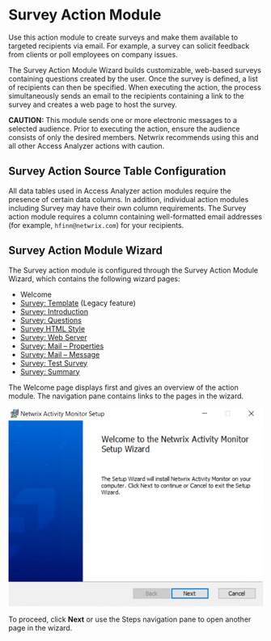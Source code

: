 # Survey Action Module

Use this action module to create surveys and make them available to targeted recipients via email. For example, a survey can solicit feedback from clients or poll employees on company issues.

The Survey Action Module Wizard builds customizable, web-based surveys containing questions created by the user. Once the survey is defined, a list of recipients can then be specified. When executing the action, the process simultaneously sends an email to the recipients containing a link to the survey and creates a web page to host the survey.

__CAUTION:__ This module sends one or more electronic messages to a selected audience. Prior to executing the action, ensure the audience consists of only the desired members. Netwrix recommends using this and all other Access Analyzer actions with caution.

## Survey Action Source Table Configuration

All data tables used in Access Analyzer action modules require the presence of certain data columns. In addition, individual action modules including Survey may have their own column requirements. The Survey action module requires a column containing well-formatted email addresses (for example, ```hfinn@netwrix.com```) for your recipients.

## Survey Action Module Wizard

The Survey action module is configured through the Survey Action Module Wizard, which contains the following wizard pages:

- Welcome
- [Survey: Template](/docs/product_docs/accessanalyzer/accessanalyzer/enterpriseauditor/admin/action/survey/template.md) (Legacy feature)
- [Survey: Introduction](/docs/product_docs/accessanalyzer/accessanalyzer/enterpriseauditor/admin/action/survey/introduction.md)
- [Survey: Questions](/docs/product_docs/accessanalyzer/accessanalyzer/enterpriseauditor/admin/action/survey/questions.md)
- [Survey HTML Style](/docs/product_docs/accessanalyzer/accessanalyzer/enterpriseauditor/admin/action/survey/htmlstyle.md)
- [Survey: Web Server](/docs/product_docs/accessanalyzer/accessanalyzer/enterpriseauditor/admin/action/survey/webserver.md)
- [Survey: Mail – Properties](/docs/product_docs/accessanalyzer/accessanalyzer/enterpriseauditor/admin/action/survey/mailproperties.md)
- [Survey: Mail – Message](/docs/product_docs/accessanalyzer/accessanalyzer/enterpriseauditor/admin/action/survey/mailmessage.md)
- [Survey: Test Survey](/docs/product_docs/accessanalyzer/accessanalyzer/enterpriseauditor/admin/action/survey/testsurvey.md)
- [Survey: Summary](/docs/product_docs/accessanalyzer/accessanalyzer/enterpriseauditor/admin/action/survey/summary.md)

The Welcome page displays first and gives an overview of the action module. The navigation pane contains links to the pages in the wizard.

![Survey Action Module Wizard Welcome page](/static/img/product_docs/activitymonitor/activitymonitor/install/welcome.png)

To proceed, click __Next__ or use the Steps navigation pane to open another page in the wizard.
